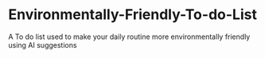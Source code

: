 # Environmentally-Friendly-To-do-List
A To do list used to make your daily routine more environmentally friendly using AI suggestions
